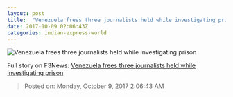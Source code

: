 ```yaml
---
layout: post
title:  "Venezuela frees three journalists held while investigating prison"
date: 2017-10-09 02:06:43Z
categories: indian-express-world
---
```


![Venezuela frees three journalists held while investigating prison](http://images.indianexpress.com/2017/10/venezuela-759.jpg?w=759)




Full story on F3News: [Venezuela frees three journalists held while investigating prison](http://www.f3nws.com/n/NmCXFF)

> Posted on: Monday, October 9, 2017 2:06:43 AM
